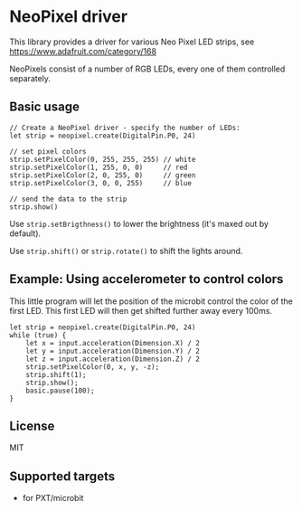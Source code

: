 # NeoPixel driver

This library provides a driver for various Neo Pixel LED strips, 
see https://www.adafruit.com/category/168

NeoPixels consist of a number of RGB LEDs, every one of them controlled
separately.  

## Basic usage

```blocks
// Create a NeoPixel driver - specify the number of LEDs:
let strip = neopixel.create(DigitalPin.P0, 24)

// set pixel colors
strip.setPixelColor(0, 255, 255, 255) // white
strip.setPixelColor(1, 255, 0, 0)     // red
strip.setPixelColor(2, 0, 255, 0)     // green
strip.setPixelColor(3, 0, 0, 255)     // blue

// send the data to the strip
strip.show()
```

Use `strip.setBrigthness()` to lower the brightness (it's maxed out by default).

Use `strip.shift()` or `strip.rotate()` to shift the lights around.

## Example: Using accelerometer to control colors

This little program will let the position of the microbit control the color of the first LED.
This first LED will then get shifted further away every 100ms.

```blocks
let strip = neopixel.create(DigitalPin.P0, 24)
while (true) {
    let x = input.acceleration(Dimension.X) / 2
    let y = input.acceleration(Dimension.Y) / 2
    let z = input.acceleration(Dimension.Z) / 2
    strip.setPixelColor(0, x, y, -z);
    strip.shift(1);
    strip.show();
    basic.pause(100);
}
```

## License

MIT

## Supported targets

* for PXT/microbit
